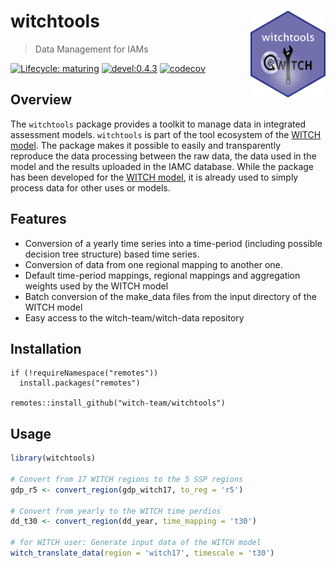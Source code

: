 
<!-- README.md is generated from README.Rmd. Please edit that file -->
<!-- Because of a bug, duplicate the header below in the md file before building pkgdown  -->

# witchtools <img src="man/figures/logo.png" align="right" alt="" width="120" />

> Data Management for IAMs

<!-- badges: start -->

[![Lifecycle:
maturing](https://img.shields.io/badge/lifecycle-maturing-blue.svg)](https://www.tidyverse.org/lifecycle/#maturing)
[![devel:0.4.3](https://img.shields.io/badge/devel%20version-0.4.3-green.svg)](https://github.com/witch-team/witchtools)
[![codecov](https://codecov.io/gh/witch-team/witchtools/branch/master/graph/badge.svg)](https://codecov.io/gh/witch-team/witchtools)
<!-- badges: end -->

## Overview

The `witchtools` package provides a toolkit to manage data in integrated
assessment models. `witchtools` is part of the tool ecosystem of the
[WITCH model](https://www.witchmodel.org). The package makes it possible
to easily and transparently reproduce the data processing between the
raw data, the data used in the model and the results uploaded in the
IAMC database. While the package has been developed for the [WITCH
model](https://www.witchmodel.org), it is already used to simply process
data for other uses or models.

## Features

- Conversion of a yearly time series into a time-period (including
  possible decision tree structure) based time series.
- Conversion of data from one regional mapping to another one.
- Default time-period mappings, regional mappings and aggregation
  weights used by the WITCH model
- Batch conversion of the make_data files from the input directory of
  the WITCH model
- Easy access to the witch-team/witch-data repository

## Installation

    if (!requireNamespace("remotes"))
      install.packages("remotes")

    remotes::install_github("witch-team/witchtools")

## Usage

``` r
library(witchtools)

# Convert from 17 WITCH regions to the 5 SSP regions 
gdp_r5 <- convert_region(gdp_witch17, to_reg = 'r5')

# Convert from yearly to the WITCH time perdios
dd_t30 <- convert_region(dd_year, time_mapping = 't30')

# for WITCH user: Generate input data of the WITCH model
witch_translate_data(region = 'witch17', timescale = 't30')
```
